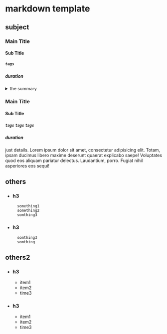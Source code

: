 ---
---
# markdown template

## subject

### Main Title
#### Sub Title
##### `tags`
##### duration
<details>
 <summary>the summary</summary>
  details with summary
  Lorem ipsum dolor sit amet, consectetur adipisicing elit. Totam, ipsam ducimus libero maxime deserunt quaerat explicabo saepe! Voluptates quod eos aliquam pariatur delectus. Laudantium, porro. Fugiat nihil asperiores eos sequi!

</details>

### Main Title
#### Sub Title
##### `tags` `tags` `tags`
##### duration

just details.
Lorem ipsum dolor sit amet, consectetur adipisicing elit. Totam, ipsam ducimus libero maxime deserunt quaerat explicabo saepe! Voluptates quod eos aliquam pariatur delectus. Laudantium, porro. Fugiat nihil asperiores eos sequi!



## others

* ### h3

        something1
        something2
        somthing3

* ### h3
        somthing3
        somthing


## others2

* ### h3
    * item1
    * item2
    * time3
* ### h3
    * item1
    * item2
    * time3

